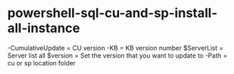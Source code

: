 # powershell-sql-cu-and-sp-install-all-instance
-CumulativeUpdate = CU version 
-KB = KB version number
$ServerList = Server list all
$version = Set the version that you want to update to
 -Path = cu or sp location folder
